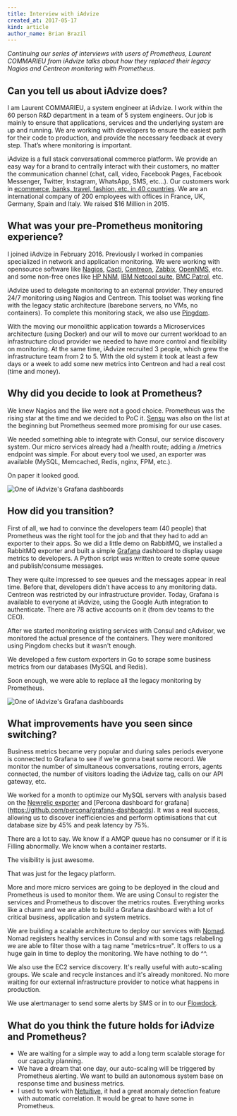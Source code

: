 ```yaml
---
title: Interview with iAdvize
created_at: 2017-05-17
kind: article
author_name: Brian Brazil
---
```


*Continuing our series of interviews with users of Prometheus, Laurent
COMMARIEU from iAdvize talks about how they replaced their legacy Nagios and
Centreon monitoring with Prometheus.*


## Can you tell us about iAdvize does?

I am Laurent COMMARIEU, a system engineer at iAdvize.  I work within the 60
person R&D department in a team of 5 system engineers. Our job is mainly to
ensure that applications, services and the underlying system are up and
running. We are working with developers to ensure the easiest path for their
code to production, and provide the necessary feedback at every step. That’s
where monitoring is important.

iAdvize is a full stack conversational commerce platform.  We provide an easy
way for a brand to centrally interact with their customers, no matter the
communication channel (chat, call, video, Facebook Pages, Facebook Messenger,
Twitter, Instagram, WhatsApp, SMS, etc...). Our customers work in [ecommerce,
banks, travel, fashion, etc. in 40
countries](http://www.iadvize.com/en/customers/). We are an international
company of 200 employees with offices in France, UK, Germany, Spain and Italy.
We raised $16 Million in 2015.

<!-- more -->

## What was your pre-Prometheus monitoring experience?

I joined iAdvize in February 2016. Previously I worked in companies specialized
in network and application monitoring. We were working with opensource software
like [Nagios](https://www.nagios.org/), [Cacti](http://www.cacti.net/),
[Centreon](https://www.centreon.com/), [Zabbix](http://www.zabbix.com/),
[OpenNMS](https://www.opennms.org/en), etc. and some non-free ones like [HP
NNM](https://saas.hpe.com/en-us/software/network-node-manager-i-network-management-software),
[IBM Netcool
suite](http://www-03.ibm.com/software/products/en/netcool-network-management),
[BMC Patrol](http://www.bmc.com/it-solutions/brands/patrol-proactivenet.html),
etc.

iAdvize used to delegate monitoring to an external provider. They ensured 24/7
monitoring using Nagios and Centreon. This toolset was working fine with the
legacy static architecture (barebone servers, no VMs, no containers). To
complete this monitoring stack, we also use [Pingdom](https://www.pingdom.com/).

With the moving our monolithic application towards a Microservices architecture
(using Docker) and our will to move our current workload to an infrastructure
cloud provider we needed to have more control and flexibility on monitoring. At
the same time, iAdvize recruited 3 people, which grew the infrastructure team
from 2 to 5.  With the old system it took at least a few days or a week to add
some new metrics into Centreon and had a real cost (time and money).


## Why did you decide to look at Prometheus?

We knew Nagios and the like were not a good choice. Prometheus was the rising
star at the time and we decided to PoC it. [Sensu](https://sensuapp.org/) was
also on the list at the beginning but Prometheus seemed more promising for our
use cases.

We needed something able to integrate with Consul, our service discovery
system.  Our micro services already had a /health route; adding a /metrics
endpoint was simple. For about every tool we used, an exporter was available
(MySQL, Memcached, Redis, nginx, FPM, etc.).

On paper it looked good.

![One of iAdvize's Grafana dashboards](/assets/blog/2017-05-17/iadvize-dashboard-1.png)

## How did you transition?

First of all, we had to convince the developers team (40 people) that
Prometheus was the right tool for the job and that they had to add an exporter
to their apps. So we did a little demo on RabbitMQ, we installed a RabbitMQ
exporter and built a simple [Grafana](https://grafana.com/) dashboard to
display usage metrics to developers. A Python script was written to create some
queue and publish/consume messages.

They were quite impressed to see queues and the messages appear in real time.
Before that, developers didn't have access to any monitoring data. Centreon was
restricted by our infrastructure provider. Today, Grafana is available to
everyone at iAdvize, using the Google Auth integration to authenticate. There
are 78 active accounts on it (from dev teams to the CEO).

After we started monitoring existing services with Consul and cAdvisor, we
monitored the actual presence of the containers. They were monitored using
Pingdom checks but it wasn't enough.

We developed a few custom exporters in Go to scrape some business metrics from
our databases (MySQL and Redis).

Soon enough, we were able to replace all the legacy monitoring by Prometheus.

![One of iAdvize's Grafana dashboards](/assets/blog/2017-05-17/iadvize-dashboard-2.png)

## What improvements have you seen since switching?

Business metrics became very popular and during sales periods everyone is
connected to Grafana to see if we're gonna beat some record.  We monitor the
number of simultaneous conversations, routing errors, agents connected, the
number of visitors loading the iAdvize tag, calls on our API gateway, etc.

We worked for a month to optimize our MySQL servers with analysis based on the
[Newrelic exporter](https://github.com/jfindley/newrelic_exporter) and [Percona
dashboard for grafana] (https://github.com/percona/grafana-dashboards). It was
a real success, allowing us to discover inefficiencies and perform
optimisations that cut database size by 45% and peak latency by 75%.

There are a lot to say. We know if a AMQP queue has no consumer or if it is
Filling abnormally. We know when a container restarts.

The visibility is just awesome.

That was just for the legacy platform.

More and more micro services are going to be deployed in the cloud and
Prometheus is used to monitor them. We are using Consul to register the
services and Prometheus to discover the metrics routes. Everything works like a
charm and we are able to build a Grafana dashboard with a lot of critical
business, application and system metrics.

We are building a scalable architecture to deploy our services with
[Nomad](https://www.nomadproject.io/). Nomad registers healthy services in
Consul and with some tags relabeling we are able to filter those with a tag
name "metrics=true". It offers to us a huge gain in time to deploy the
monitoring. We have nothing to do ^^.

We also use the EC2 service discovery. It's really useful with auto-scaling
groups. We scale and recycle instances and it's already monitored. No more
waiting for our external infrastructure provider to notice what happens in
production.

We use alertmanager to send some alerts by SMS or in to our
[Flowdock](https://www.flowdock.com/).

## What do you think the future holds for iAdvize and Prometheus?


* We are waiting for a simple way to add a long term scalable storage for our
  capacity planning.
* We have a dream that one day, our auto-scaling will be triggered by
  Prometheus alerting. We want to build an autonomous system base on response
  time and business metrics.
* I used to work with [Netuitive](http://www.netuitive.com/), it had a great
  anomaly detection feature with automatic correlation. It would be great to
  have some in Prometheus.
